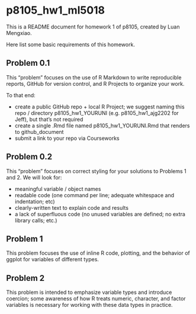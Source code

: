 # p8105_hw1_ml5018

This is a README document for homework 1 of p8105, created by Luan Mengxiao.

Here list some basic requirements of this homework.

## Problem 0.1

This “problem” focuses on the use of R Markdown to write reproducible reports, GitHub for version control, and R Projects to organize your work.

To that end:

* create a public GitHub repo + local R Project; we suggest naming this repo / directory p8105_hw1_YOURUNI (e.g. p8105_hw1_ajg2202 for Jeff), but that’s not required
* create a single .Rmd file named p8105_hw1_YOURUNI.Rmd that renders to github_document
* submit a link to your repo via Courseworks

## Problem 0.2

This “problem” focuses on correct styling for your solutions to Problems 1 and 2. We will look for:

* meaningful variable / object names
* readable code (one command per line; adequate whitespace and indentation; etc)
* clearly-written text to explain code and results
* a lack of superfluous code (no unused variables are defined; no extra library calls; etc.)

## Problem 1

This problem focuses the use of inline R code, plotting, and the behavior of ggplot for variables of different types.

## Problem 2

This problem is intended to emphasize variable types and introduce coercion; some awareness of how R treats numeric, character, and factor variables is necessary for working with these data types in practice.
